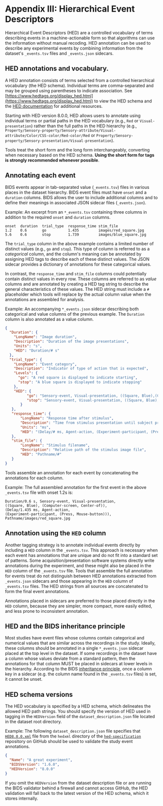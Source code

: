 # Appendix III: Hierarchical Event Descriptors

Hierarchical Event Descriptors (HED) are a controlled vocabulary of terms describing
events in a machine-actionable form so that algorithms can use the information without
manual recoding.
HED annotation can be used to describe any experimental events by combining
information from the dataset's `_events.tsv` files and `_events.json` sidecars.

## HED annotations and vocabulary.

A HED annotation consists of terms selected from a controlled 
hierarchical vocabulary (the HED schema). 
Individual terms are comma-separated and may be grouped using parentheses to indicate
association. 
See [https://www.hedtags.org/display_hed.html](https://www.hedtags.org/display_hed.html)
to view the HED schema and the
[HED documentation](https://hed-specification.readthedocs.io/en/latest/index.html)
for additional resources.

Starting with HED version 8.0.0, HED allows users to annotate using individual
terms or partial paths in the HED vocabulary (e.g., `Red` or `Visual-presentation`)
rather than the full paths in the HED hierarchy (e.g.,
`Property/Sensory-property/Sensory-attribute/Visual-attribute/Color/CSS-color/Red-color/Red`
or
`Property/Sensory-property/Sensory-presentation/Visual-presentation`).  

Tools treat the short form and the long form interchangeably,
converting when necessary based on the HED schema.
**Using the short form for tags is strongly recommended whenever possible**.

## Annotating each event

BIDS events appear in tab-separated value (`_events.tsv`)
files in various places in the dataset hierarchy. 
BIDS event files must have `onset` and a `duration` columns. 
BIDS allows the user to include additional columns and to define their
meanings in associated JSON sidecar files (`_events.json`).

Example: An excerpt from an `*_events.tsv` containing three columns in addition to
the required `onset` and `duration` columns.

```Text
onset  duration  trial_type  response_time stim_file
1.2    0.6       go          1.435         images/red_square.jpg
5.6    0.6       stop        1.739         images/blue_square.jpg
```

The `trial_type` column in the above example contains a limited number of distinct
values (e.g., `go` and `stop`). 
This type of column is referred to as a *categorical* column, 
and the column's meaning can be annotated by assigning HED tags to describe
each of these distinct values. 
The JSON sidecar provides a dictionary of annotations for these categorical values.

In contrast, the `response_time` and `stim_file` columns could potentially contain
distinct values in every row.
These columns are referred to as *value* columns and
are annotated by creating a HED tag string to describe the general
characteristics of these values.
The HED string must include a `#` placeholder which tools will replace by the actual
column value when the annotations are assembled for analysis.

Example: An accompanying `*_events.json` sidecar describing both categorical and
value columns of the previous example.
The `Duration` column is also annotated as a value column.

```JSON
{
  "Duration": {
    "LongName": "Image duration",
    "Description": "Duration of the image presentations",
    "Units": "s",
    "HED": "Duration/# s"
  }, 
  "trial_type": {
    "LongName": "Event category", 
    "Description": "Indicator of type of action that is expected",
    "Levels": {
      "go": "A red square is displayed to indicate starting",
      "stop": "A blue square is displayed to indicate stopping"
    }, 
    "HED": {
          "go": "Sensory-event, Visual-presentation, ((Square, Blue),(Computer-screen, Center-of))",
          "stop": "Sensory-event, Visual-presentation, ((Square, Blue), (Computer-screen, Center-of))"
       }
   },
   "response_time": {
       "LongName": "Response time after stimulus",
       "Description": "Time from stimulus presentation until subject presses button",
       "Units": "ms",
       "HED": "(Delay/# ms, Agent-action, (Experiment-participant, (Press, Mouse-button))),"
   },
   "stim_file": {
       "LongName": "Stimulus filename",
       "Description": "Relative path of the stimulus image file",
       "HED": "Pathname/#"
   }
}
```

Tools assemble an annotation for each event by concatenating the 
annotations for each column.  

Example: The full assembled annotation for the first event in the above
`_events.tsv` file with onset 1.2s is:

```
Duration/0.6 s, Sensory-event, Visual-presentation,
((Square, Blue), (Computer-screen, Center-of)),
(Delay/1.435 ms, Agent-action, 
(Experiment-participant, (Press, Mouse-button))),
Pathname/images/red_square.jpg

```

## Annotation using the `HED` column

Another tagging strategy is to annotate individual events directly by
including a `HED` column in the `_events.tsv`. 
This approach is necessary when each event has annotations that are unique
and do not fit into a standard set of patterns. 
Some acquisition/presentation software systems directly
write annotations during the experiment, and these might also be placed in the
`HED` column of the `_events.tsv` file.
Tools that assemble the full annotation for events treat do not distinguish
between HED annotations extracted from `_events.json` sidecars and those 
appearing in the `HED` column of `_events.tsv` files. 
The HED strings from all sources are concatenated to form the final 
event annotations.

Annotations placed in sidecars are preferred to those placed
directly in the `HED` column, because they are simpler, more compact, 
more easily edited, and less prone to inconsistent annotation.

## HED and the BIDS inheritance principle

Most studies have event files whose columns contain categorical and 
numerical values that are similar across the recordings in the study.
Ideally, these columns should be annotated in a single `*_events.json` sidecar
placed at the top level in the dataset.
If some recordings in the dataset have a column whose values deviate from a
standard pattern, then the annotations for that column MUST be placed in
sidecars at lower levels in the hierarchy.
According to the BIDS [inheritance principle](../02-common-principles.md#the-inheritance-principle), 
once a column key in a sidecar (e.g. the column name found in the `_events.tsv` files)
is set, it cannot be unset.

## HED schema versions

The HED vocabulary is specified by a HED schema,
which delineates the allowed HED path strings. 
You should specify the version of HED used in tagging in the `HEDVersion`
field of the `dataset_description.json` file located in the dataset root directory.

Example: The following `dataset_description.json` file specifies that
[`HED8.0.0.xml`](https://github.com/hed-standard/hed-specification/tree/master/hedxml/HED8.0.0.xml)
file from the `hedxml` directory of the
[`hed-specification`](https://github.com/hed-standard/hed-specification/tree/master/hedxml/HED8.0.0.xml)
repository on GitHub should be used to validate the study event annotations.

```JSON
{
  "Name": "A great experiment",
  "BIDSVersion": "1.6.0",
  "HEDVersion": "8.0.0"
}
```

If you omit the `HEDVersion` from the dataset description file
or are running the BIDS validator behind a firewall and cannot access GitHub, 
the HED validation will fall back to the latest version of the HED schema, 
which it stores internally.
